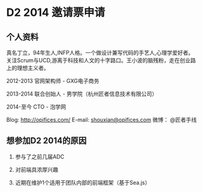 # D2 2014 邀请票申请

## 个人资料

真名丁立，94年生人,INFP人格。一个做设计兼写代码的手艺人,心理学爱好者。关注Scrum与UCD,游离于科技和人文的十字路口。王小波的脑残粉，走在创业路上的理想主义者。

2012-2013 官网架构师 - GXG电子商务

2013-2014 联合创始人 - 男学院（杭州匠者信息技术有限公司）

2014-至今 CTO        - 泡学网

Blog: http://opifices.com/
E-mail: shouxian@opifices.com
微博： @匠者手线


## 想参加D2 2014的原因


1. 参与了之前几届ADC

2. 对前端具浓厚兴趣

3. 近期在维护1个适用于团队内部的前端框架（基于Sea.js）
